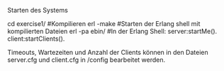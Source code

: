 Starten des Systems

cd exercise1/
#Kompilieren
erl -make
#Starten der Erlang shell mit kompilierten Dateien
erl -pa ebin/
#In der Erlang Shell:
server:startMe().
client:startClients().

Timeouts, Wartezeiten und Anzahl der Clients können in den Dateien server.cfg und client.cfg in /config bearbeitet werden.